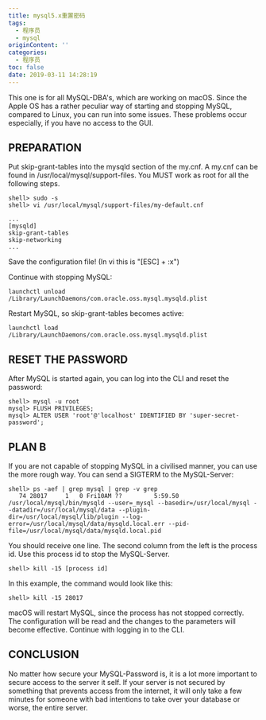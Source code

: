 ```yaml
---
title: mysql5.x重置密码
tags:
  - 程序员
  - mysql
originContent: ''
categories:
  - 程序员
toc: false
date: 2019-03-11 14:28:19
---
```


This one is for all MySQL-DBA's, which are working on macOS. Since the Apple OS has a rather peculiar way of starting and stopping MySQL, compared to Linux, you can run into some issues. These problems occur especially, if you have no access to the GUI.

## PREPARATION
Put skip-grant-tables into the mysqld section of the my.cnf. A my.cnf can be found in /usr/local/mysql/support-files. You MUST work as root for all the following steps.

```shell
shell> sudo -s
shell> vi /usr/local/mysql/support-files/my-default.cnf

...
[mysqld]
skip-grant-tables
skip-networking
...
```
Save the configuration file! (In vi this is "[ESC] + :x")

Continue with stopping MySQL:

```shell
launchctl unload /Library/LaunchDaemons/com.oracle.oss.mysql.mysqld.plist
```
Restart MySQL, so skip-grant-tables becomes active:

```shell
launchctl load /Library/LaunchDaemons/com.oracle.oss.mysql.mysqld.plist
```

## RESET THE PASSWORD

After MySQL is started again, you can log into the CLI and reset the password:

```shell
shell> mysql -u root
mysql> FLUSH PRIVILEGES;
mysql> ALTER USER 'root'@'localhost' IDENTIFIED BY 'super-secret-password';
```

## PLAN B
If you are not capable of stopping MySQL in a civilised manner, you can use the more rough way. You can send a SIGTERM to the MySQL-Server:

```shell
shell> ps -aef | grep mysql | grep -v grep
   74 28017     1   0 Fri10AM ??         5:59.50 /usr/local/mysql/bin/mysqld --user=_mysql --basedir=/usr/local/mysql --datadir=/usr/local/mysql/data --plugin-dir=/usr/local/mysql/lib/plugin --log-error=/usr/local/mysql/data/mysqld.local.err --pid-file=/usr/local/mysql/data/mysqld.local.pid
```
You should receive one line. The second column from the left is the process id. Use this process id to stop the MySQL-Server.

```shell
shell> kill -15 [process id]
```
In this example, the command would look like this:

```shell
shell> kill -15 28017
```
macOS will restart MySQL, since the process has not stopped correctly. The configuration will be read and the changes to the parameters will become effective. Continue with logging in to the CLI.

## CONCLUSION
No matter how secure your MySQL-Password is, it is a lot more important to secure access to the server it self. If your server is not secured by something that prevents access from the internet, it will only take a few minutes for someone with bad intentions to take over your database or worse, the entire server.